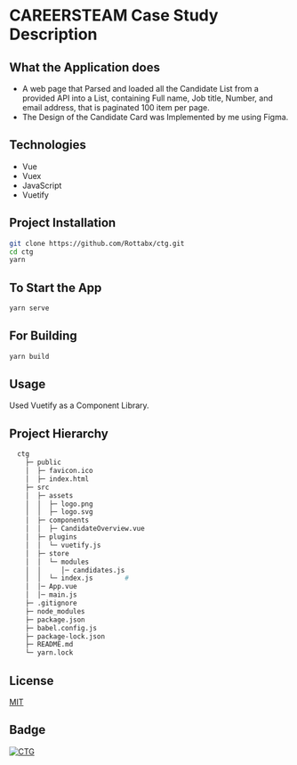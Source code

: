 # CAREERSTEAM Case Study Description

## What the Application does

- A web page that Parsed and loaded all the Candidate List from a provided API into a List, containing Full name, Job title, Number, and email address, that is paginated 100 item per page.
- The Design of the Candidate Card was Implemented by me using Figma.

## Technologies

- Vue
- Vuex
- JavaScript
- Vuetify


## Project Installation

```bash
git clone https://github.com/Rottabx/ctg.git
cd ctg
yarn 
```

## To Start the App

```bash
yarn serve
```

## For Building

```bash
yarn build
```

## Usage

Used Vuetify as a Component Library.

## Project Hierarchy
```bash
  ctg    
    ├─ public
    │  ├─ favicon.ico
    │  ├─ index.html
    ├─ src                   
    │  ├─ assets
    │  │  ├─ logo.png     
    │  │  ├─ logo.svg         
    │  ├─ components         
    │  │  ├─ CandidateOverview.vue      
    │  ├─ plugins              
    │  │  └─ vuetify.js  
    │  ├─ store    
    │  │  └─ modules
    │  │     │─ candidates.js                
    │  │  └─ index.js        #
    │  │─ App.vue
    │  │─ main.js
    ├─ .gitignore 
    ├─ node_modules
    ├─ package.json
    ├─ babel.config.js
    ├─ package-lock.json
    ├─ README.md
    └─ yarn.lock
```

## License

[MIT](https://choosealicense.com/licenses/mit/)

## Badge

<a href="https://www.ctg.com/"> <img src="https://img.shields.io/badge/Mahmoud%20Rottab-CTG-red" alt="CTG" /> </a>
  